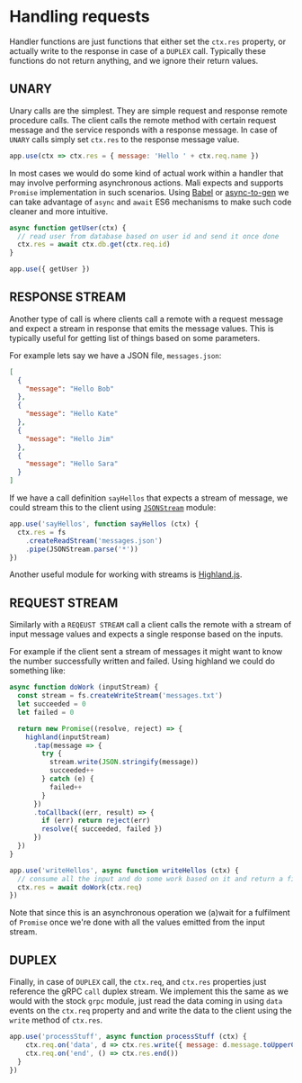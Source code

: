 # Handling requests

Handler functions are just functions that either set the `ctx.res` property,
or actually write to the response in case of a `DUPLEX` call. Typically these
functions do not return anything, and we ignore their return values.

## UNARY

Unary calls are the simplest. They are simple request and response remote procedure
calls. The client calls the remote method with certain request message and the service
responds with a response message. In case of `UNARY` calls simply set `ctx.res` to
the response message value.

```js
app.use(ctx => ctx.res = { message: 'Hello ' + ctx.req.name })
```

In most cases we would do some kind of actual work within a handler that may involve
performing asynchronous actions. Mali expects and supports `Promise` implementation
in such scenarios. Using [Babel](https://babeljs.io/) or [async-to-gen](https://github.com/leebyron/async-to-gen)
we can take advantage of `async` and `await` ES6 mechanisms to make such code
cleaner and more intuitive.

```js
async function getUser(ctx) {
  // read user from database based on user id and send it once done
  ctx.res = await ctx.db.get(ctx.req.id)
}

app.use({ getUser })
```

## RESPONSE STREAM

Another type of call is where clients call a remote with a request message and
expect a stream in response that emits the message values. This is typically useful
for getting list of things based on some parameters.

For example lets say we have a JSON file, `messages.json`:

```json
[
  {
    "message": "Hello Bob"
  },
  {
    "message": "Hello Kate"
  },
  {
    "message": "Hello Jim"
  },
  {
    "message": "Hello Sara"
  }
]
```

If we have a call definition `sayHellos` that expects a stream of message,
we could stream this to the client using
[`JSONStream`](https://github.com/dominictarr/JSONStream) module:

```js
app.use('sayHellos', function sayHellos (ctx) {
  ctx.res = fs
    .createReadStream('messages.json')
    .pipe(JSONStream.parse('*'))
})
```

Another useful module for working with streams is [Highland.js](http://highlandjs.org).

## REQUEST STREAM

Similarly with a `REQEUST STREAM` call a client calls the remote with a stream of
input message values and expects a single response based on the inputs.

For example if the client sent a stream of messages it might want to know the number
successfully written and failed. Using highland we could do something like:

```js
async function doWork (inputStream) {
  const stream = fs.createWriteStream('messages.txt')
  let succeeded = 0
  let failed = 0

  return new Promise((resolve, reject) => {
    highland(inputStream)
      .tap(message => {
        try {
          stream.write(JSON.stringify(message))
          succeeded++
        } catch (e) {
          failed++
        }
      })
      .toCallback((err, result) => {
        if (err) return reject(err)
        resolve({ succeeded, failed })
      })
  })
}

app.use('writeHellos', async function writeHellos (ctx) {
  // consume all the input and do some work based on it and return a final computation value
  ctx.res = await doWork(ctx.req)
})
```

Note that since this is an asynchronous operation we (a)wait for a fulfilment of `Promise` once
we're done with all the values emitted from the input stream.

## DUPLEX

Finally, in case of `DUPLEX` call, the `ctx.req`, and `ctx.res` properties just
reference the gRPC `call` duplex stream. We implement this the same as we would
with the stock `grpc` module, just read the data coming in using `data` events
on the `ctx.req` property and and write the data to the client using the `write`
method of `ctx.res`.

```js
app.use('processStuff', async function processStuff (ctx) {
    ctx.req.on('data', d => ctx.res.write({ message: d.message.toUpperCase() }))
    ctx.req.on('end', () => ctx.res.end())
  }
})
```
